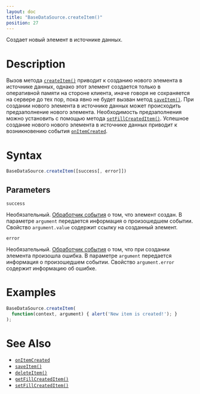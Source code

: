 ```yaml
---
layout: doc
title: "BaseDataSource.createItem()"
position: 27
---
```


Создает новый элемент в источнике данных.

# Description

Вызов метода [`createItem()`](../BaseDataSource.createItem/) приводит к созданию нового элемента в
источнике данных, однако этот элемент создается только в оперативной памяти на стороне клиента, иначе
говоря не сохраняется на сервере до тех пор, пока явно не будет вызван метод [`saveItem()`](../BaseDataSource.saveItem/).
При создании нового элемента в источнике данных может происходить предзаполнение нового элемента.
Необходимость предзаполнения можно установить с помощью метода [`setFillCreatedItem()`](../BaseDataSource.setFillCreatedItem/).
Успешное создание нового нового элемента в источнике данных приводит к возникновению события
[`onItemCreated`](../BaseDataSource.onItemCreated/).

# Syntax

```js
BaseDataSource.createItem([success[, error]])
```

## Parameters

`success`

Необязательный. [Обработчик события](../../../KeyConcepts/Script/) о том, что элемент создан.
В параметре `argument` передается информация о произошедшем событии. Свойство `argument.value`
содержит ссылку на созданный элемент.

`error`

Необязательный. [Обработчик события](../../../KeyConcepts/Script/) о том, что при создании элемента
произошла ошибка. В параметре `argument` передается информация о произошедшем событии. Свойство
`argument.error` содержит информацию об ошибке.

# Examples

```js
BaseDataSource.createItem(
  function(context, argument) { alert('New item is created!'); }
);
```

# See Also

* [`onItemCreated`](../BaseDataSource.onItemCreated/)
* [`saveItem()`](../BaseDataSource.saveItem/)
* [`deleteItem()`](../BaseDataSource.deleteItem/)
* [`getFillCreatedItem()`](../BaseDataSource.getFillCreatedItem/)
* [`setFillCreatedItem()`](../BaseDataSource.setFillCreatedItem/)
